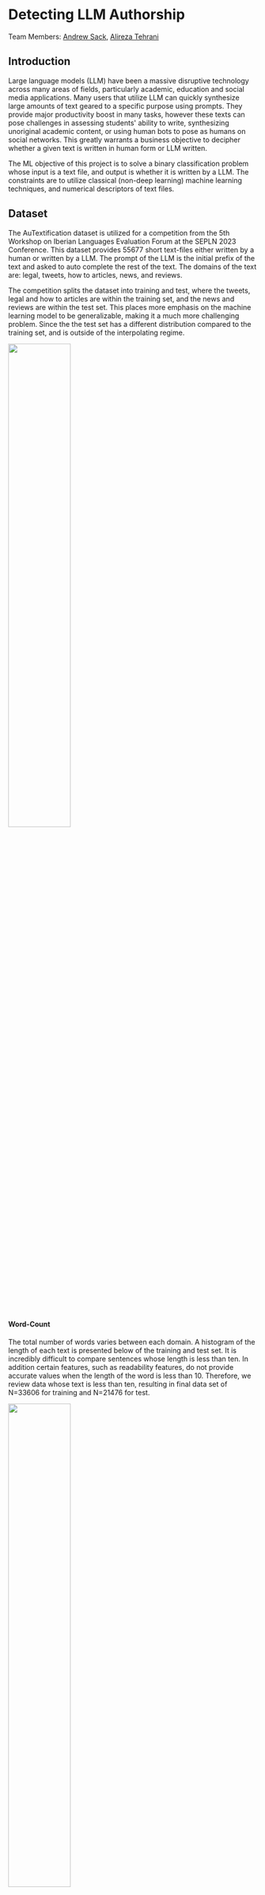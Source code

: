 # Detecting LLM Authorship

Team Members: [Andrew Sack](https://github.com/andrew-sack), [Alireza Tehrani](https://github.com/Ali-Tehrani)

## Introduction
Large language models (LLM) have been a massive disruptive technology across many areas of fields, particularly academic, education and social media applications. 
Many users that utilize LLM can quickly synthesize large amounts of text geared to a specific purpose using prompts. They provide major productivity boost in many tasks, however
these texts can pose challenges in assessing students' ability to write, synthesizing unoriginal academic content, or using human bots to pose as humans on social networks.
This greatly warrants a business objective to decipher whether a given text is written in human form or LLM written. 

The ML objective of this project is to solve a binary classification problem whose input is a text file, and output is whether it is written by a LLM. The constraints are
to utilize classical (non-deep learning) machine learning techniques, and numerical descriptors of text files.

## Dataset
The AuTextification dataset is utilized for a competition from the 5th Workshop on Iberian Languages Evaluation Forum at the SEPLN 2023 Conference. 
This dataset provides 55677 short text-files either written by a human or written by a LLM. The prompt of the LLM is the initial prefix of the text and asked to auto complete the rest of the text.
The domains of the text are: legal, tweets, how to articles, news, and reviews.  

The competition splits the dataset into training and test, where the tweets, legal and how to articles are 
within the training set, and the news and reviews are within the test set.  This places more emphasis on the machine learning model to be generalizable, making it a much more challenging problem. Since the the test set has a different distribution compared to the training set, and is
outside of the interpolating regime.

<img src="https://github.com/user-attachments/assets/9366d669-07e8-4087-bc99-80967cfd2ec9" width=50% height=50%>

#### Word-Count
The total number of words varies between each domain. A histogram of the length of each text is presented below of the training and test set. It is incredibly difficult to compare sentences whose length is less than ten. 
In addition certain features, such as readability features, do not provide accurate values when the length of the word is less than 10. Therefore, we review data whose text is less than ten, resulting in final data set of N=33606 for training and N=21476 for test.  

<img src="https://github.com/user-attachments/assets/76b15380-67fa-4f61-8897-002f661d6d66" width=50% height=50%>

The following illustrates the word-count per domain of the training and test set. The tweet shows the lowest amount of word count, and all other domains shows high frequency of word-count between 60-80. 

<img src="https://github.com/user-attachments/assets/9b4e23fc-7635-408f-bbc5-bef03022a795" width=75% height=75%>

## Feature Selection

Different description of the text file is computed resulting in a total list of 316 features. We consider a wide variety of features ranging from simple features that include:

- Total amount of (unique) words
- Relative frequencies of different punctuation, and letters.
- The average length of words and sentences.
- Lexical diversity of the text, defined as the total number of unique words divided by the total number of words.
- The number of emotional words used, obtained from the(EmoLex) Word-Emotion Association Lexicon dataset.
- The number of common words used, obtained from the COCA Word Frequency dataset.

In addition, we employed some existing natural language processing libraries to extract features, including:

- The text's polarity (positive, neutral or negative feeling of the text), and its sentiment (personal opinion, and factual information)
- The grade-level or years of education needed to understand the text
- The relative frequency of vowel sounds.  

The following outlines two of our features, based on generated and human data:


## Model Selection and Results

We utilized four very common machine learning mdoels to predict binary classification problems: random forest, Light Gradient Boosting Machine (Light-GBM), and feed-forward neural networks (FFNN). 
We remove 10/% of our training dataset as a hold-out set for comparing whether our model performs well on the non-interpolating regime from the initial test-set and from the interpolating regime. 


#### Random Forest
  We utilize a random forest from scikit-learn package.  All 316 features were utilized, and only a single hyper-parameter was utilized: the number of estimators. The value for the number of estimators was found to be 100.  The accuracies was found to be 0.79\% on the validation set and 64\% on the test set. The confusion plot of the validation is shown below, illustrating relatively the same level of false negatives and positives.
  
  <img src="https://github.com/user-attachments/assets/8763e686-5548-405d-a946-fbeb39d2915a" width=75% height=75%>

Whereas, the confusion plot of the test set is shown below,, illustrating much more false negatives than false positives.

  <img src="https://github.com/user-attachments/assets/dd3badaa-cbe2-49c5-b501-b3cbc64b6038" width=75% height=75%>

The Random Forest model identified these as the ten most influential features:

- Unique Word Count:                   0.035155
- TTR Lexical Diversity:               0.026636
- Hapax Rate:                0.022885
- Sentence Length:                     0.016991
- Average Sentence Length:             0.015966
- Flesch reading score:                 0.015413
- Gunning God Index:                   0.013218
- Complex Word Frequencies:           0.012523
- Frequencies of Proper Nouns:    0.012259
- Average Word Length:                 0.011843

#### FFNN

  We utilize a feedforward neural network from the scikit-learn package. All 316 features were utilized, and the hyper-parameters optimized were: number of hidden layers, activation function, optimization algorithm and choice of learning rate.  The accuracies was found to be 0.78 \% on the validation set and 62\% on the test set. Making it very similar to the random forest model. The following confusion matrices are shown of the validation and test set, respectively.  These demonstrate that the FFNN are able to have more balanced number of false negatives, and false positive.
  Since our business objective is based on fraud and spam detection, these indicate that the FFNN has much less false negatives, and would be more suited for these tasks.
  
  <img src="https://github.com/user-attachments/assets/536bfbab-6526-4490-9e4f-b81e94f7b49a" width=75% height=75%>

  <img src="https://github.com/user-attachments/assets/ff691adb-1edf-4ac4-9643-db33ed6b06f1" width=75% height=75%>


#### Light-GBM 


## File Descriptions

- [Data Folder](./Data/) : Folder that contains all of the datasets (both raw and clean).

